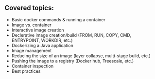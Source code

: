 ## Covered topics:
* Basic docker commands & running a container
* Image vs. container
* Interactive image creation
* Declerative image creation/build (FROM, RUN, COPY, CMD, ENTRYPOINT, WORKDIR, etc.)
* Dockerizing a Java application
* Image management
* Reducing the size of an image (layer collapse, multi-stage build, etc.)
* Pushing the image to a registry (Docker hub, Treescale, etc.)
* Container inspection
* Best practices
